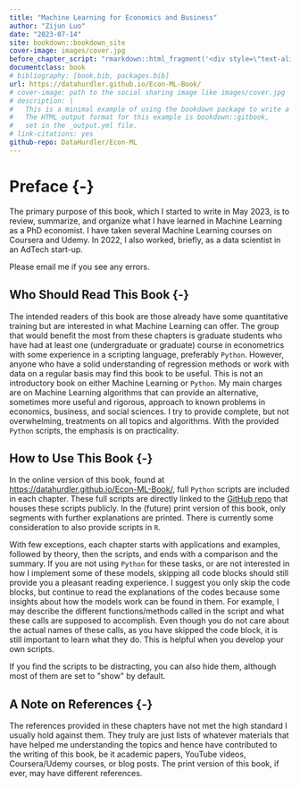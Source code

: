 ```yaml
--- 
title: "Machine Learning for Economics and Business"
author: "Zijun Luo"
date: "2023-07-14"
site: bookdown::bookdown_site
cover-image: images/cover.jpg
before_chapter_script: "rmarkdown::html_fragment('<div style=\"text-align:center;\"><img src=\"images/cover.jpg\"></div>')"
documentclass: book
# bibliography: [book.bib, packages.bib]
url: https://datahurdler.github.io/Econ-ML-Book/
# cover-image: path to the social sharing image like images/cover.jpg
# description: |
#   This is a minimal example of using the bookdown package to write a book.
#   The HTML output format for this example is bookdown::gitbook,
#   set in the _output.yml file.
# link-citations: yes
github-repo: DataHurdler/Econ-ML
---
```


<!-- # Book Cover {-} -->

<!-- ![book cover](images/cover.jpg) -->

# Preface {-}

The primary purpose of this book, which I started to write in May 2023, is to review, summarize, and organize what I have learned in Machine Learning as a PhD economist. I have taken several Machine Learning courses on Coursera and Udemy. In 2022, I also worked, briefly, as a data scientist in an AdTech start-up.

Please email me if you see any errors.

## Who Should Read This Book {-}

The intended readers of this book are those already have some quantitative training but are interested in what Machine Learning can offer. The group that would benefit the most from these chapters is graduate students who have had at least one (undergraduate or graduate) course in econometrics with some experience in a scripting language, preferably `Python`. However, anyone who have a solid understanding of regression methods or work with data on a regular basis may find this book to be useful. This is not an introductory book on either Machine Learning or `Python`. My main charges are on Machine Learning algorithms that can provide an alternative, sometimes more useful and rigorous, approach to known problems in economics, business, and social sciences. I try to provide complete, but not overwhelming, treatments on all topics and algorithms. With the provided `Python` scripts, the emphasis is on practicality.

## How to Use This Book {-}

In the online version of this book, found at https://datahurdler.github.io/Econ-ML-Book/, full `Python` scripts are included in each chapter. These full scripts are directly linked to the [GitHub repo](https://github.com/DataHurdler/Econ-ML) that houses these scripts publicly. In the (future) print version of this book, only segments with further explanations are printed. There is currently some consideration to also provide scripts in `R`.

With few exceptions, each chapter starts with applications and examples, followed by theory, then the scripts, and ends with a comparison and the summary. If you are not using `Python` for these tasks, or are not interested in how I implement some of these models, skipping all code blocks should still provide you a pleasant reading experience. I suggest you only skip the code blocks, but continue to read the explanations of the codes because some insights about how the models work can be found in them. For example, I may describe the different functions/methods called in the script and what these calls are supposed to accomplish. Even though you do not care about the actual names of these calls, as you have skipped the code block, it is still important to learn what they do. This is helpful when you develop your own scripts.

If you find the scripts to be distracting, you can also hide them, although most of them are set to "show" by default.

## A Note on References {-}

The references provided in these chapters have not met the high standard I usually hold against them. They truly are just lists of whatever materials that have helped me understanding the topics and hence have contributed to the writing of this book, be it academic papers, YouTube videos, Coursera/Udemy courses, or blog posts. The print version of this book, if ever, may have different references.

<!-- If you need PDF output, uncomment bookdown::pdf_book above in YAML. You will need a LaTeX installation, e.g., https://yihui.name/tinytex/ -->
